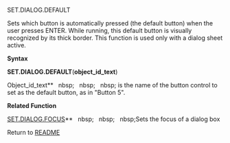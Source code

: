 SET.DIALOG.DEFAULT

Sets which button is automatically pressed (the default button) when the
user presses ENTER. While running, this default button is visually
recognized by its thick border. This function is used only with a dialog
sheet active.

**Syntax**

**SET.DIALOG.DEFAULT**(**object\_id\_text**)

Object\_id\_text**&nbsp;&nbsp;&nbsp;nbsp;&nbsp;&nbsp;&nbsp;nbsp;&nbsp;&nbsp;&nbsp;nbsp;&nbsp;is the name of the button
control to set as the default button, as in "Button 5".

**Related Function**

[SET.DIALOG.FOCUS](SET.DIALOG.FOCUS.md)**&nbsp;&nbsp;&nbsp;nbsp;&nbsp;&nbsp;&nbsp;nbsp;&nbsp;&nbsp;&nbsp;nbsp;Sets the focus of a dialog box



Return to [README](README.md)

